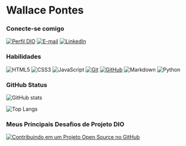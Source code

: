 # Wallace Pontes

### Conecte-se comigo

[![Perfil DIO](https://img.shields.io/badge/Meu%20Perfil%20na%20DIO-282a36?style=for-the-badge)](https://www.dio.me/users/wallacepnts)
[![E-mail](https://img.shields.io/badge/Email-282a36?style=for-the-badge&logo=gmail&logoColor=fff)](mailto:wallacepnts@gmail.com)
[![LinkedIn](https://img.shields.io/badge/Linkedin-282a36?style=for-the-badge&logo=Linkedin)](https://www.linkedin.com/in/wallacepnts/)

### Habilidades

![HTML5](https://img.shields.io/badge/HTML-282a36?style=for-the-badge&logo=html5&logoColor=fff)
![CSS3](https://img.shields.io/badge/CSS3-282a36?style=for-the-badge&logo=css3&logoColor=fff)
![JavaScript](https://img.shields.io/badge/JavaScript-282a36?style=for-the-badge&logo=javascript&logoColor=fff)
[![Git](https://img.shields.io/badge/Git-282a36?style=for-the-badge&logo=git&logoColor=fff)](https://git-scm.com/doc)
[![GitHub](https://img.shields.io/badge/GitHub-282a36?style=for-the-badge&logo=github)](https://docs.github.com/)
![Markdown](https://img.shields.io/badge/Markdown-282a36?style=for-the-badge&logo=markdown)
![Python](https://img.shields.io/badge/python-282a36?style=for-the-badge&logo=python&logoColor=fff)

### GitHub Status

![GitHub stats](https://github-readme-stats.vercel.app/api?username=wallacepnts&show_icons=true&rank_icon=github&theme=dracula&locale=pt-br)

![Top Langs](https://github-readme-stats-git-masterrstaa-rickstaa.vercel.app/api/top-langs/?username=wallacepnts&theme=dracula&locale=pt-br)

### Meus Principais Desafios de Projeto DIO

[![Contribuindo em um Projeto Open Source no GitHub](https://github-readme-stats.vercel.app/api/pin/?username=wallacepnts&repo=dio-lab-open-source&theme=dracula&locale=pt-br)](https://github.com/wallacepnts/dio-lab-open-source)
